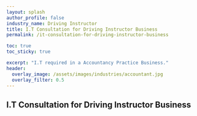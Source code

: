 ```yaml
---
layout: splash 
author_profile: false 
industry_name: Driving Instructor
title: I.T Consultation for Driving Instructor Business
permalink: /it-consultation-for-driving-instructor-business

toc: true
toc_sticky: true

excerpt: "I.T required in a Accountancy Practice Business."
header:
  overlay_image: /assets/images/industries/accountant.jpg
  overlay_filter: 0.5 
---
```


## I.T Consultation for Driving Instructor Business